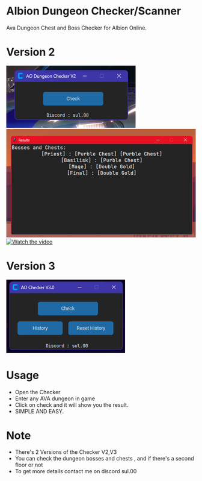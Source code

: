 # Albion Dungeon Checker/Scanner
Ava Dungeon Chest and Boss Checker for Albion Online.
# Version 2
![Interface](https://github.com/theonlywitcher/Albion-Dungeon-Checker/blob/main/Version%202.0.png)
![Output](https://github.com/theonlywitcher/Albion-Dungeon-Checker/blob/main/image.png?raw=true)
[![Watch the video](https://i.sstatic.net/Vp2cE.png)](https://github.com/theonlywitcher/Albion-Dungeon-Checker/blob/main/checker.mp4)
# Version 3
![image](https://github.com/theonlywitcher/Albion-Dungeon-Checker/blob/main/Version%203.0.png)
# Usage
- Open the Checker
- Enter any AVA dungeon in game
- Click on check and it will show you the result.
- SIMPLE AND EASY.
# Note
- There's 2 Versions of the Checker V2,V3 
- You can check the dungeon bosses and chests , and if there's a second floor or not
- To get more details contact me on discord sul.00
